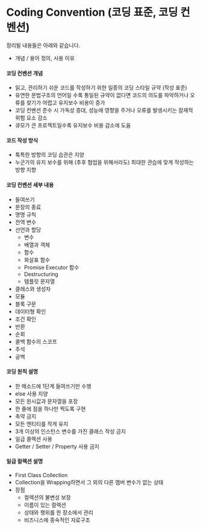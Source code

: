 # Coding Convention (코딩 표준, 코딩 컨벤션)

정리될 내용들은 아래와 같습니다.

- 개념 / 용어 정의, 사용 이유


#### 코딩 컨벤션 개념

- 읽고, 관리하기 쉬운 코드를 작성하기 위한 일종의 코딩 스타일 규약 (작성 표준)
- 유연한 문법구조의 언어일 수록 통일된 규약이 없다면 코드의 의도를 파악하거나 오류를 찾기가 어렵고 유지보수 비용이 증가
- 코딩 컨벤션 준수 시 가독성 증대, 성능에 영향을 주거나 오류를 발생시키는 잠재적 위험 요소 감소
- 큐모가 큰 프로젝트일수록 유지보수 비용 감소에 도움

#### 코드 작성 방식

- 톡특한 방향의 코딩 습관은 지양
- 누군가의 유지 보수를 위해 (추후 협업을 위해서라도) 최대한 관습에 맞게 작성하는 방향 지향

#### 코딩 컨벤션 세부 내용

- 들여쓰기
- 문장의 종료
- 명명 규칙
- 전역 변수
- 선언과 할당
  - 변수
  - 배열과 객체
  - 함수
  - 화살표 함수
  - Promise Executor 함수
  - Destructuring
  - 템플릿 문자열
- 클래스와 생성자
- 모듈
- 블록 구문
- 데이터형 확인
- 조건 확인
- 반환
- 순회
- 콜백 함수의 스코프
- 주석
- 공백

#### 코딩 원칙 설명

- 한 메소드에 1단계 들여쓰기만 수행
- else 사용 지양
- 모든 원시값과 문자열을 포장
- 한 줄에 점을 하나만 찍도록 구현
- 축약 금지
- 모든 엔티티를 작게 유지
- 3개 이상의 인스턴스 변수를 가진 클래스 작성 금지
- 일급 콜렉션 사용
- Getter / Setter / Property 사용 금지

#### 일급 컬렉션 설명

- First Class Collection
- Collection을 Wrapping하면서 그 외의 다른 멤버 변수가 없는 상태
- 장점
  - 컬렉션의 불변성 보장
  - 이름이 있는 컬렉션
  - 상태와 행위를 한 장소에서 관리
  - 비즈니스에 종속적인 자료구조

